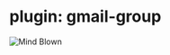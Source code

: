 plugin: gmail-group
=

![Mind Blown](https://raw.github.com/brownman/do-for-others-first/src/do-for-others-first/plugins/gmail-group.gif)

